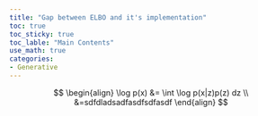 ```yaml
---
title: "Gap between ELBO and it's implementation"
toc: true
toc_sticky: true
toc_lable: "Main Contents"
use_math: true
categories:
- Generative
---
```





$$
\begin{align}
 \log p(x) &= \int \log p(x|z)p(z) dz \\
&=sdfdladsadfasdfsdfasdf
\end{align}
$$
